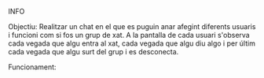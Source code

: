 INFO

Objectiu: Realitzar un chat en el que es puguin anar afegint diferents usuaris i funcioni com si fos un grup de xat.
A la pantalla de cada usuari s'observa cada vegada que algu entra al xat, cada vegada que algu diu algo i per últim 
cada vegada que algu surt del grup i es desconecta. 

Funcionament: 
